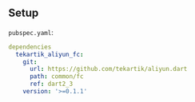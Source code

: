 ## Setup

`pubspec.yaml`:

```yaml
dependencies
  tekartik_aliyun_fc:
    git:
      url: https://github.com/tekartik/aliyun.dart
      path: common/fc
      ref: dart2_3
    version: '>=0.1.1'
```
